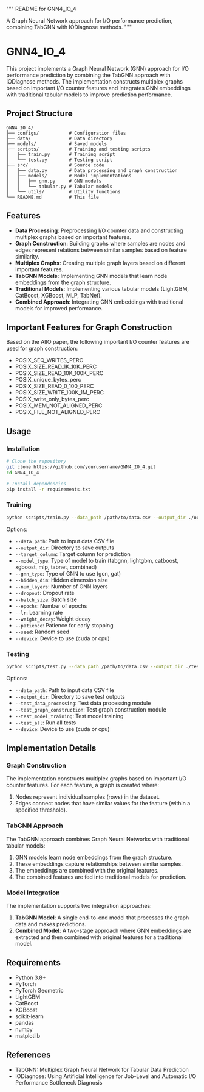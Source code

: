 """
README for GNN4_IO_4

A Graph Neural Network approach for I/O performance prediction, combining TabGNN with IODiagnose methods.
"""

# GNN4_IO_4

This project implements a Graph Neural Network (GNN) approach for I/O performance prediction by combining the TabGNN approach with IODiagnose methods. The implementation constructs multiplex graphs based on important I/O counter features and integrates GNN embeddings with traditional tabular models to improve prediction performance.

## Project Structure

```
GNN4_IO_4/
├── configs/           # Configuration files
├── data/              # Data directory
├── models/            # Saved models
├── scripts/           # Training and testing scripts
│   ├── train.py       # Training script
│   └── test.py        # Testing script
├── src/               # Source code
│   ├── data.py        # Data processing and graph construction
│   ├── models/        # Model implementations
│   │   ├── gnn.py     # GNN models
│   │   └── tabular.py # Tabular models
│   └── utils/         # Utility functions
└── README.md          # This file
```

## Features

- **Data Processing**: Preprocessing I/O counter data and constructing multiplex graphs based on important features.
- **Graph Construction**: Building graphs where samples are nodes and edges represent relations between similar samples based on feature similarity.
- **Multiplex Graphs**: Creating multiple graph layers based on different important features.
- **TabGNN Models**: Implementing GNN models that learn node embeddings from the graph structure.
- **Traditional Models**: Implementing various tabular models (LightGBM, CatBoost, XGBoost, MLP, TabNet).
- **Combined Approach**: Integrating GNN embeddings with traditional models for improved performance.

## Important Features for Graph Construction

Based on the AIIO paper, the following important I/O counter features are used for graph construction:

- POSIX_SEQ_WRITES_PERC
- POSIX_SIZE_READ_1K_10K_PERC
- POSIX_SIZE_READ_10K_100K_PERC
- POSIX_unique_bytes_perc
- POSIX_SIZE_READ_0_100_PERC
- POSIX_SIZE_WRITE_100K_1M_PERC
- POSIX_write_only_bytes_perc
- POSIX_MEM_NOT_ALIGNED_PERC
- POSIX_FILE_NOT_ALIGNED_PERC

## Usage

### Installation

```bash
# Clone the repository
git clone https://github.com/yourusername/GNN4_IO_4.git
cd GNN4_IO_4

# Install dependencies
pip install -r requirements.txt
```

### Training

```bash
python scripts/train.py --data_path /path/to/data.csv --output_dir ./output --target_column TARGET_COLUMN --model_type tabgnn
```

Options:
- `--data_path`: Path to input data CSV file
- `--output_dir`: Directory to save outputs
- `--target_column`: Target column for prediction
- `--model_type`: Type of model to train (tabgnn, lightgbm, catboost, xgboost, mlp, tabnet, combined)
- `--gnn_type`: Type of GNN to use (gcn, gat)
- `--hidden_dim`: Hidden dimension size
- `--num_layers`: Number of GNN layers
- `--dropout`: Dropout rate
- `--batch_size`: Batch size
- `--epochs`: Number of epochs
- `--lr`: Learning rate
- `--weight_decay`: Weight decay
- `--patience`: Patience for early stopping
- `--seed`: Random seed
- `--device`: Device to use (cuda or cpu)

### Testing

```bash
python scripts/test.py --data_path /path/to/data.csv --output_dir ./test_output --test_all
```

Options:
- `--data_path`: Path to input data CSV file
- `--output_dir`: Directory to save test outputs
- `--test_data_processing`: Test data processing module
- `--test_graph_construction`: Test graph construction module
- `--test_model_training`: Test model training
- `--test_all`: Run all tests
- `--device`: Device to use (cuda or cpu)

## Implementation Details

### Graph Construction

The implementation constructs multiplex graphs based on important I/O counter features. For each feature, a graph is created where:

1. Nodes represent individual samples (rows) in the dataset.
2. Edges connect nodes that have similar values for the feature (within a specified threshold).

### TabGNN Approach

The TabGNN approach combines Graph Neural Networks with traditional tabular models:

1. GNN models learn node embeddings from the graph structure.
2. These embeddings capture relationships between similar samples.
3. The embeddings are combined with the original features.
4. The combined features are fed into traditional models for prediction.

### Model Integration

The implementation supports two integration approaches:

1. **TabGNN Model**: A single end-to-end model that processes the graph data and makes predictions.
2. **Combined Model**: A two-stage approach where GNN embeddings are extracted and then combined with original features for a traditional model.

## Requirements

- Python 3.8+
- PyTorch
- PyTorch Geometric
- LightGBM
- CatBoost
- XGBoost
- scikit-learn
- pandas
- numpy
- matplotlib

## References

- TabGNN: Multiplex Graph Neural Network for Tabular Data Prediction
- IODiagnose: Using Artificial Intelligence for Job-Level and Automatic I/O Performance Bottleneck Diagnosis
